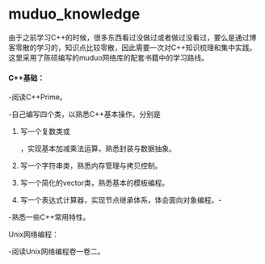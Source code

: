 # muduo_knowledge

  由于之前学习C++的时候，很多东西看过没做过或者做过没看过，要么是通过博客零散的学习的，知识点比较零散，因此需要一次对C++知识梳理和集中实践。这里采用了陈硕编写的muduo网络库的配套书籍中的学习路线。



#### C++基础：

-阅读C++Prime。

-自己编写四个类，以熟悉C++基本操作。分别是

1. 写一个复数类或

   [大整数类]: https://github.com/miraclekowk/muduo_knowledge/blob/main/%E5%A4%A7%E6%95%B4%E6%95%B0%E7%B1%BB.md

   ，实现基本加减乘法运算，熟悉封装与数据抽象。

2. 写一个字符串类，熟悉内存管理与拷贝控制。

3. 写一个简化的vector<T>类，熟悉基本的模板编程。

4. 写一个表达式计算器，实现节点继承体系，体会面向对象编程。-

-熟悉一些C++常用特性。



Unix网络编程：

-阅读Unix网络编程卷一卷二。



